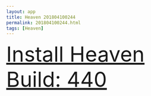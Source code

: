 ```yaml
---
layout: app
title: Heaven 201804100244
permalink: 201804100244.html
tags: [Heaven]
---
```

<div class="pure-g">
    <div class="pure-u-1-1" style="font-size: 4em">
        <a class="pure-button-primary" href="itms-services://?action=download-manifest&url=https%3A%2F%2Flitsungyisigono.github.io%2FTestScript%2Fmanifests%2F201804100244.plist"><i class="fa fa-download" aria-hidden="true"></i>Install Heaven Build: 440</a>
    </div>
</div>